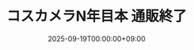 ---
title: "コスカメラN年目本 通販終了"
date: 2025-09-19T00:00:00+09:00
draft: false
categories: ["notice"]
#tags: [""]
#featureimage: ""
expiryDate: 2025-09-28T23:59:59+09:00
externalUrl: "https://x.com/cp98t/status/1968576960231063612"
---